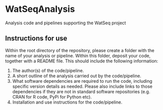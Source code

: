 # WatSeqAnalysis
Analysis code and pipelines supporting the WatSeq project

## Instructions for use

Within the root directory of the repository, please create a folder with the name of your analysis or pipeline. Within this folder, deposit your code, together with a README file. This should include the following information:
1. The author(s) of the code/pipeline.
2. A short outline of the analysis carried out by the code/pipeline.
3. What software dependencies are required to run the code, including specific version details as needed. Please also include links to those dependencies  if they are not in standard software repositories (e.g. CRAN for R code, PyPi  for Python etc).
4. Installation and use instructions for the code/pipeline. 
